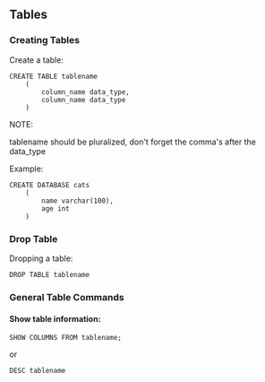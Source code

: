 ## Tables

### Creating Tables

Create a table:

```
CREATE TABLE tablename
    (
        column_name data_type,
        column_name data_type
    )
```

NOTE:

tablename should be pluralized, don't forget the comma's after the data_type

Example:
```
CREATE DATABASE cats 
    (
        name varchar(100),
        age int
    )
```

### Drop Table

Dropping a table:

`DROP TABLE tablename`

### General Table Commands


#### Show table information:

`SHOW COLUMNS FROM tablename;`

or

`DESC tablename`